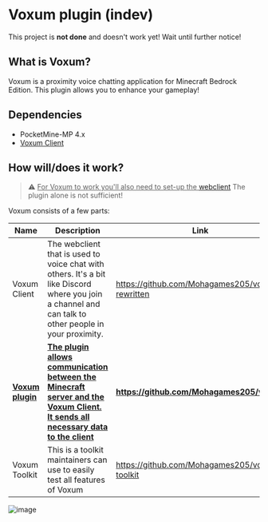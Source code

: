 # Voxum plugin (indev)

This project is **not done** and doesn't work yet! Wait until further notice!

## What is Voxum?
Voxum is a proximity voice chatting application for Minecraft Bedrock Edition. This plugin allows you to enhance your gameplay!

## Dependencies
* PocketMine-MP 4.x
* [Voxum Client](https://github.com/Mohagames205/voxum-rewritten)

## How will/does it work?
> ⚠️ <ins> For Voxum to work you'll also need to set-up the [webclient](https://github.com/Mohagames205/voxum-rewritten)</ins> The plugin alone is not sufficient!


Voxum consists of a few parts:

| Name | Description | Link |
|-------------|------------| ----- |
| Voxum Client | The webclient that is used to voice chat with others. It's a bit like Discord where you join a channel and can talk to other people in your proximity. | https://github.com/Mohagames205/voxum-rewritten |
| <ins> **Voxum plugin** </ins> | <ins> **The plugin allows communication between the Minecraft server and the Voxum Client. It sends all necessary data to the client** </ins> | <ins> **https://github.com/Mohagames205/voxum** </ins> |
| Voxum Toolkit | This is a toolkit maintainers can use to easily test all features of Voxum | https://github.com/Mohagames205/voxum-toolkit |

![image](https://user-images.githubusercontent.com/40402787/208951578-66c9e1b7-68d6-45c9-9637-b68ce8b197a1.png)


